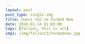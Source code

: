 ```yaml
---
layout: post
post_type: single-img
title: Guess You're Fucked Now
date: 2019-01-14 01:03:00
tags: [fallout, this is art]
img1: /img/fallout3/fuckednow.jpg
---
```

